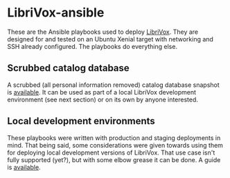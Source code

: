 # LibriVox-ansible

These are the Ansible playbooks used to deploy
[LibriVox](https://librivox.org/). They are designed for and tested on an
Ubuntu Xenial target with networking and SSH already configured. The playbooks
do everything else.

## Scrubbed catalog database

A scrubbed (all personal information removed) catalog database snapshot is
[available](roles/blog+catalog/files/librivox_catalog_scrubbed.sql.bz2). It can
be used as part of a local LibriVox development environment (see next section)
or on its own by anyone interested.

## Local development environments

These playbooks were written with production and staging deployments in mind.
That being said, some considerations were given towards using them for
deploying local development versions of LibriVox. That use case isn't fully
supported (yet?), but with some elbow grease it can be done. A guide is
[available](doc/localdev.md).
